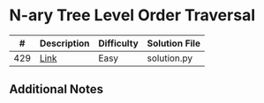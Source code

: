 # N-ary Tree Level Order Traversal
|#|Description|Difficulty|Solution File|
|-|-|-|-|
|429|[Link](https://leetcode.com/problems/n-ary-tree-level-order-traversal/)|Easy|solution.py|

## Additional Notes
